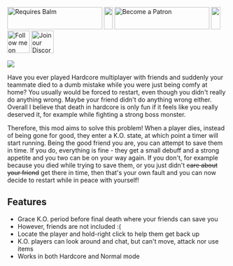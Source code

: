 <p>
    <a style="text-decoration: none;" href="https://modrinth.com/mod/balm"> 
        <img src="https://blay09.net/files/brand/requires_balm.png" alt="Requires Balm" width="217" height="51" /> 
    </a>
    <img src="https://blay09.net/files/brand/spacer.png" alt="" width="20" height="51" />
    <a style="text-decoration: none;" href="https://www.patreon.com/blay09"> 
        <img src="https://blay09.net/files/brand/patreon.png" alt="Become a Patron" width="217" height="51" /> 
    </a> 
    <img src="https://blay09.net/files/brand/spacer.png" alt="" width="21" height="51" /> 
    <a style="text-decoration: none;" href="https://twitter.com/BlayTheNinth">
        <img src="https://blay09.net/files/brand/twitter.png" alt="Follow me on Twitter" width="51" height="51" />
    </a>
    <a style="text-decoration: none;" href="https://discord.gg/scGAfXC">
        <img src="https://blay09.net/files/brand/discord.png" alt="Join our Discord" width="51" height="51" />
    </a>
</p>

![](https://blay09.net/files/brand/hardcorerevival.png)

Have you ever played Hardcore multiplayer with friends and suddenly your teammate died to a dumb mistake while you were
just being comfy at home? You usually would be forced to restart, even though you didn't really do anything wrong. Maybe
your friend didn't do anything wrong either. Overall I believe that death in hardcore is only fun if it feels like you
really deserved it, for example while fighting a strong boss monster.

Therefore, this mod aims to solve this problem! When a player dies, instead of being gone for good, they enter a K.O.
state, at which point a timer will start running. Being the good friend you are, you can attempt to save them in time.
If you do, everything is fine - they get a small debuff and a strong appetite and you two can be on your way again. If
you don't, for example because you died while trying to save them, or you just didn't ~~care about your friend~~ get there
in time, then that's your own fault and you can now decide to restart while in peace with yourself!

## Features

- Grace K.O. period before final death where your friends can save you
- However, friends are not included :(
- Locate the player and hold-right click to help them get back up
- K.O. players can look around and chat, but can't move, attack nor use items
- Works in both Hardcore and Normal mode